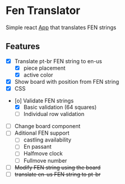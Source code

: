 # Fen Translator

Simple react [App](http://chess.appolinario.com) that translates FEN strings

## Features
- [X] Translate pt-br FEN string to en-us
    - [X] piece placement
    - [X] active color
- [X] Show board with position from FEN string
- [X] CSS
- [o] Validate FEN strings
    - [X] Basic validation (64 squares)
    - [ ] Individual row validation
- [ ] Change board component
- [ ] Aditional FEN support
    - [ ] castling availability
    - [ ] En passant
    - [ ] Halfmove clock
    - [ ] Fullmove number
- [ ] ~~Modify FEN string using the board~~
- [ ] ~~translate en-us FEN string to pt-br~~

